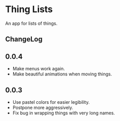 # Thing Lists

An app for lists of things.

## ChangeLog

## 0.0.4

- Make menus work again.
- Make beautiful animations when moving things.

## 0.0.3

- Use pastel colors for easier legibility.
- Postpone more aggressively.
- Fix bug in wrapping things with very long names.
